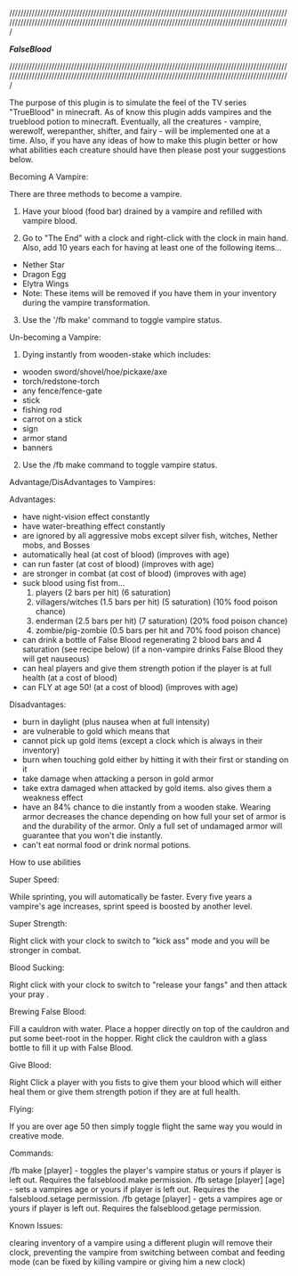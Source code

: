 ///////////////////////////////////////////////////////////////////////////////////////////////////////////////////////////////////////////////////////////////////////////////////////////////////////

_____________________________________________FalseBlood_____________________________________________

///////////////////////////////////////////////////////////////////////////////////////////////////////////////////////////////////////////////////////////////////////////////////////////////////////

The purpose of this plugin is to simulate the feel of the TV series "TrueBlood" in minecraft. As of know this plugin adds vampires and the trueblood potion to minecraft. Eventually, all the creatures - vampire, werewolf, werepanther, shifter, and fairy - will be implemented one at a time. Also, if you have any ideas of how to make this plugin better or how what abilities each creature should have then please post your suggestions below.

Becoming A Vampire:

There are three methods to become a vampire.

1. Have your blood (food bar) drained by a vampire and refilled with vampire blood.

2. Go to "The End" with a clock and right-click with the clock in main hand. Also, add 10 years each for having at least one of the following items...
 * Nether Star
 * Dragon Egg
 * Elytra Wings
 * Note: These items will be removed if you have them in your inventory during the vampire transformation.

3. Use the '/fb make' command to toggle vampire status.

Un-becoming a Vampire:

1. Dying instantly from wooden-stake which includes:
 * wooden sword/shovel/hoe/pickaxe/axe
 * torch/redstone-torch
 * any fence/fence-gate
 * stick
 * fishing rod
 * carrot on a stick
 * sign
 * armor stand
 * banners
 
2. Use the /fb make command to toggle vampire status.

Advantage/DisAdvantages to Vampires:

Advantages:

* have night-vision effect constantly
* have water-breathing effect constantly
* are ignored by all aggressive mobs except silver fish, witches, Nether mobs, and Bosses
* automatically heal (at cost of blood) (improves with age)
* can run faster (at cost of blood) (improves with age)
* are stronger in combat (at cost of blood) (improves with age)
* suck blood using fist from...
  1. players (2 bars per hit) (6 saturation)
  2. villagers/witches (1.5 bars per hit) (5 saturation) (10% food poison chance)
  3. enderman (2.5 bars per hit) (7 saturation) (20% food poison chance)
  4. zombie/pig-zombie (0.5 bars per hit and 70% food poison chance)
* can drink a bottle of False Blood regenerating 2 blood bars and 4 saturation (see recipe below) (if a non-vampire drinks False Blood they will get nauseous)
* can heal players and give them strength potion if the player is at full health (at a cost of blood)
* can FLY at age 50! (at a cost of blood) (improves with age)

Disadvantages:

* burn in daylight (plus nausea when at full intensity)
* are vulnerable to gold which means that
* cannot pick up gold items (except a clock which is always in their inventory)
* burn when touching gold either by hitting it with their first or standing on it
* take damage when attacking a person in gold armor
* take extra damaged when attacked by gold items. also gives them a weakness effect
* have an 84% chance to die instantly from a wooden stake. Wearing armor decreases the chance depending on how full your set of armor is and the durability of the armor. Only a full set of undamaged armor will guarantee that you won't die instantly.
* can't eat normal food or drink normal potions.

How to use abilities

Super Speed:

While sprinting, you will automatically be faster. Every five years a vampire's age increases, sprint speed is boosted by another level.

Super Strength:

Right click with your clock to switch to "kick ass" mode and you will be stronger in combat.

Blood Sucking:

Right click with your clock to switch to "release your fangs" and then attack your pray .

Brewing False Blood:

Fill a cauldron with water. Place a hopper directly on top of the cauldron and put some beet-root in the hopper. Right click the cauldron with a glass bottle to fill it up with False Blood.

Give Blood:

Right Click a player with you fists to give them your blood which will either heal them or give them strength potion if they are at full health.

Flying:

If you are over age 50 then simply toggle flight the same way you would in creative mode.

Commands:

/fb make [player] - toggles the player's vampire status or yours if player is left out. Requires the falseblood.make permission.
/fb setage [player] [age] - sets a vampires age or yours if player is left out. Requires the falseblood.setage permission.
/fb getage [player] - gets a vampires age or yours if player is left out. Requires the falseblood.getage permission.

Known Issues:

clearing inventory of a vampire using a different plugin will remove their clock, preventing the vampire from switching between combat and feeding mode (can be fixed by killing vampire or giving him a new clock)

